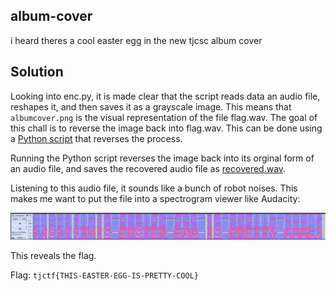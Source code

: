 ## album-cover
i heard theres a cool easter egg in the new tjcsc album cover

## Solution
Looking into enc.py, it is made clear that the script reads data an audio file, reshapes it, and then saves it as a grayscale image. This means that `albumcover.png` is the visual representation of the file flag.wav. 
The goal of this chall is to reverse the image back into flag.wav. This can be done using a [Python script](dec.py) that reverses the process.

Running the Python script reverses the image back into its orginal form of an audio file, and saves the recovered audio file as [recovered.wav](recovered.wav).

Listening to this audio file, it sounds like a bunch of robot noises. This makes me want to put the file into a spectrogram viewer like Audacity:

![spectrogram](spectrogram.png)

This reveals the flag.

Flag: `tjctf{THIS-EASTER-EGG-IS-PRETTY-COOL}`

